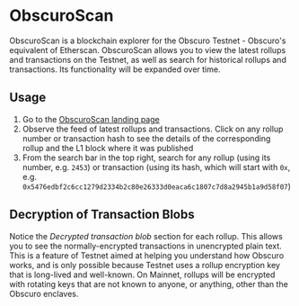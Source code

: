 ---
---
# ObscuroScan
ObscuroScan is a blockchain explorer for the Obscuro Testnet - 
Obscuro's equivalent of Etherscan. ObscuroScan allows you to view the latest rollups and transactions on the Testnet, 
as well as search for historical rollups and transactions. Its functionality will be expanded over time.

## Usage

1. Go to the [ObscuroScan landing page](http://testnet.obscuroscan.io/)
2. Observe the feed of latest rollups and transactions. Click on any rollup number or transaction hash to see the 
   details of the corresponding rollup and the L1 block where it was published
3. From the search bar in the top right, search for any rollup (using its number, e.g. `2453`) or transaction (using 
   its hash, which will start with `0x`, e.g. `0x5476edbf2c6cc1279d2334b2c80e26333d0eaca6c1807c7d8a2945b1a9d58f07`)

## Decryption of Transaction Blobs

Notice the _Decrypted transaction blob_ section for each rollup. This allows you to see the normally-encrypted 
transactions in unencrypted plain text. This is a feature of Testnet aimed at helping you understand how Obscuro works, 
and is only possible because Testnet uses a rollup encryption key that is long-lived and well-known. On Mainnet, 
rollups will be encrypted with rotating keys that are not known to anyone, or anything, other than the Obscuro enclaves.
